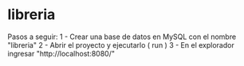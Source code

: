# libreria
Pasos a seguir:
1 - Crear una base de datos en MySQL con el nombre "libreria"
2 - Abrir el proyecto y ejecutarlo ( run )
3 - En el explorador ingresar "http://localhost:8080/"
